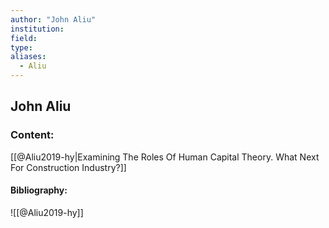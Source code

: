 ```yaml
---
author: "John Aliu"
institution:
field:
type:
aliases:
  - Aliu
---
```


## John Aliu

### Content:
[[@Aliu2019-hy|Examining The Roles Of Human Capital Theory. What Next For Construction Industry?]]

#### Bibliography:

![[@Aliu2019-hy]]
